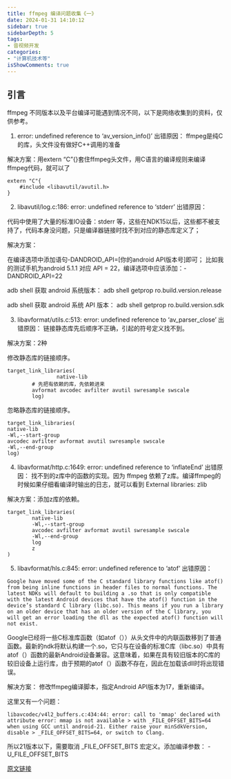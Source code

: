 ```yaml
---
title: ffmpeg 编译问题收集《一》
date: 2024-01-31 14:10:12
sidebar: true
sidebarDepth: 5
tags:
- 音视频开发
categories:
- "计算机技术等"
isShowComments: true
---
```



## 引言

ffmpeg 不同版本以及平台编译可能遇到情况不同，以下是网络收集到的资料，仅供参考。


1. error: undefined reference to ‘av_version_info()’
出错原因： ffmpeg是纯C的库，头文件没有做好C++调用的准备

解决方案：用extern “C”{}套住ffmpeg头文件，用C语言的编译规则来编译ffmpeg代码，就可以了
```
extern "C"{
    #include <libavutil/avutil.h>
}
```
2. libavutil/log.c:186: error: undefined reference to ‘stderr’
出错原因：

代码中使用了大量的标准IO设备：stderr 等，这些在NDK15以后，这些都不被支持了，代码本身没问题，只是编译器链接时找不到对应的静态库定义了；

解决方案：

在编译选项中添加语句-DANDROID_API=[你的android API版本号]即可； 比如我的测试手机为android 5.1.1 对应 API = 22，编译选项中应该添加：-DANDROID_API=22

adb shell 获取 android 系统版本： adb shell getprop ro.build.version.release

adb shell 获取 android 系统 API 版本： adb shell getprop ro.build.version.sdk

3. libavformat/utils.c:513: error: undefined reference to ‘av_parser_close’
出错原因： 链接静态库先后顺序不正确，引起的符号定义找不到。

解决方案：2种

修改静态库的链接顺序。
```
target_link_libraries(
				native-lib
        # 先把有依赖的库，先依赖进来
        avformat avcodec avfilter avutil swresample swscale
        log)
```
忽略静态库的链接顺序。

```
target_link_libraries(
native-lib
-Wl,--start-group
avcodec avfilter avformat avutil swresample swscale
-Wl,--end-group
log)
```

4. libavformat/http.c:1649: error: undefined reference to ‘inflateEnd’
出错原因： 找不到的z库中的函数的实现。因为 ffmpeg 依赖了z库。编译ffmpeg的时候如果仔细看编译时输出的日志，就可以看到 External libraries: zlib

解决方案：添加z库的依赖。

```
target_link_libraries(
        native-lib
        -Wl,--start-group
        avcodec avfilter avformat avutil swresample swscale
        -Wl,--end-group
        log
        z
)
```

5. libavformat/hls.c:845: error: undefined reference to ‘atof’
出错原因：

```
Google have moved some of the C standard library functions like atof() from being inline functions in header files to normal functions. The latest NDKs will default to building a .so that is only compatible with the latest Android devices that have the atof() function in the device’s standard C library (libc.so). This means if you run a library on an older device that has an older version of the C library, you will get an error loading the dll as the expected atof() function will not exist.
```

Google已经将一些C标准库函数（如atof（））从头文件中的内联函数移到了普通函数。最新的ndk将默认构建一个.so，它只与在设备的标准C库（libc.so）中具有atof（）函数的最新Android设备兼容。这意味着，如果在具有较旧版本的C库的较旧设备上运行库，由于预期的atof（）函数不存在，因此在加载该dll时将出现错误。

解决方案： 修改ffmpeg编译脚本，指定Android API版本为17，重新编译。

这里又有一个问题：

```
libavcodec/v4l2_buffers.c:434:44: error: call to 'mmap' declared with attribute error: mmap is not available > with _FILE_OFFSET_BITS=64 when using GCC until android-21. Either raise your minSdkVersion, disable > _FILE_OFFSET_BITS=64, or switch to Clang.
```

所以21版本以下，需要取消 _FILE_OFFSET_BITS 宏定义。添加编译参数： -U_FILE_OFFSET_BITS

[原文链接](https://blog.csdn.net/hxl517116279/article/details/105385311)


